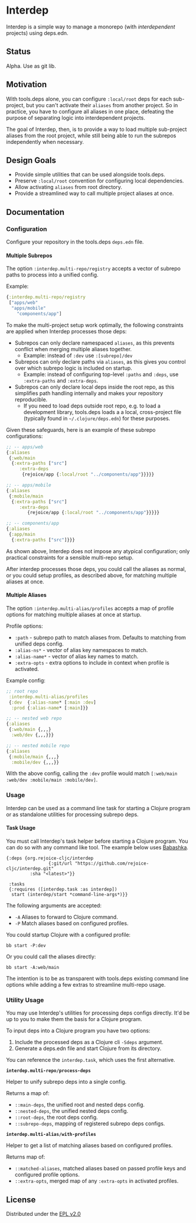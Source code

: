 # Interdep

Interdep is a simple way to manage a monorepo (with *interdependent* projects) using deps.edn. 

## Status

Alpha. Use as git lib.

## Motivation

With tools.deps alone, you can configure `:local/root` deps for each sub-project, but you can't activate their `aliases` from another project. So in practice, you have to configure all aliases in one place, defeating the purpose of separating logic into interdependent projects.

The goal of Interdep, then, is to provide a way to load multiple sub-project aliases from the root project, while still being able to run the subrepos independently when necessary.

## Design Goals 

* Provide simple utilities that can be used alongside tools.deps. 
* Preserve `:local/root` convention for configuring local dependencies.
* Allow activating `aliases` from root directory.
* Provide a streamlined way to call multiple project aliases at once.

## Documentation

### Configuration

Configure your repository in the tools.deps `deps.edn` file.

#### Multiple Subrepos

The option `:interdep.multi-repo/registry` accepts a vector of subrepo paths to process into a unified config.

Example: 
```clj
{:interdep.multi-repo/registry
 ["apps/web"
  "apps/mobile"
	"components/app"]
```

To make the multi-project setup work optimally, the following constraints are applied when Interdep processes those deps:
- Subrepos can only declare namespaced `aliases`, as this prevents conflict when merging multiple aliases together.
  - Example: instead of `:dev` use `:[subrepo]/dev`
- Subrepos can only declare paths via `aliases`, as this gives you control over which subrepo logic is included on startup.
  - Example: instead of configuring top-level `:paths` and `:deps`, use `:extra-paths` and `:extra-deps`.
- Subrepos can only declare local deps inside the root repo, as this simplifies path handling internally and makes your repository reproducible.
  -  If you need to load deps outside root repo, e.g. to load a development library, tools.deps loads a a local, cross-project file (typically found in `~/.clojure/deps.edn`) for these purposes.

Given these safeguards, here is an example of these subrepo configurations:

```clj
;; -- apps/web
{:aliases 
 {:web/main 
  {:extra-paths ["src"]
	 :extra-deps 
	  {rejoice/app {:local/root "../components/app"}}}}}   

;; -- apps/mobile
{:aliases 
 {:mobile/main 
  {:extra-paths ["src"]
	 :extra-deps 
		{rejoice/app {:local/root "../components/app"}}}}}

;; -- components/app
{:aliases 
 {:app/main 
  {:extra-paths ["src"]}}}
```

As shown above, Interdep does not impose any atypical configuration; only practical constraints for a sensible multi-repo setup. 

After interdep processes those deps, you could call the aliases as normal, or you could setup profiles, as described above, for matching multiple aliases at once.

#### Multiple Aliases

The option `:interdep.multi-alias/profiles` accepts a map of profile options for matching multiple aliases at once at startup.

Profile options:
- `:path` - subrepo path to match aliases from. Defaults to matching from unified deps config.
- `:alias-ns*` - vector of alias key namespaces to match.
- `:alias-name*` - vector of alias key names to match.
- `:extra-opts` - extra options to include in context when profile is activated.


Example config:
```clj
;; root repo
 :interdep.multi-alias/profiles
 {:dev  {:alias-name* [:main :dev]
  :prod {:alias-name* [:main]}}

;; -- nested web repo
{:aliases 
 {:web/main {,,,}
  :web/dev {,,,}}}   

;; -- nested mobile repo
{:aliases 
 {:mobile/main {,,,}
  :mobile/dev {,,,}}
```


With the above config, calling the `:dev` profile would match `[:web/main :web/dev :mobile/main :mobile/dev]`.

### Usage 

Interdep can be used as a command line task for starting a Clojure program or as standalone utilities for processing subrepo deps.

#### Task Usage 

You must call Interdep's task helper before starting a Clojure program. You can do so with any command like tool. The example below uses [Babashka](https://github.com/babashka/babashka).

```
{:deps {org.rejoice-cljc/interdep 
				{:git/url "https://github.com/rejoice-cljc/interdep.git"
         :sha "<latest>"}}

 :tasks
 {:requires ([interdep.task :as interdep])
  start (interdep/start *command-line-args*)}}
```

The following arguments are accepted:
* `-A` Aliases to forward to Clojure command.
* `-P` Match aliases based on configured profiles.


You could startup Clojure with a configured profile: 

```
bb start -P:dev
```

Or you could call the aliases directly:
```
bb start -A:web/main
```

The intention is to be as transparent with tools.deps existing command line options while adding a few extras to streamline multi-repo usage.

### Utility Usage

You may use Interdep's utilities for processing deps configs directly. It'd be up to you to make them the basis for a Clojure program.

To input deps into a Clojure program you have two options: 
1) Include the processed deps as a Clojure cli `-Sdeps` argument.
2) Generate a deps.edn file and start Clojure from its directory.

You can reference the `interdep.task`, which uses the first alternative.

**`interdep.multi-repo/process-deps`** 

Helper to unify subrepo deps into a single config. 

Returns a map of: 
 - `::main-deps`, the unified root and nested deps config.
 - `::nested-deps`, the unified nested deps config.
 - `::root-deps`, the root deps config.
 - `::subrepo-deps`, mapping of registered subrepo deps configs.


**`interdep.multi-alias/with-profiles`** 

Helper to get a list of matching aliases based on configured profiles.

Returns map of:
- `::matched-aliases`, matched aliases based on passed profile keys and configured profile options.
- `::extra-opts`, merged map of any `:extra-opts` in activated profiles.


## License

Distributed under the [EPL v2.0](LICENSE)
